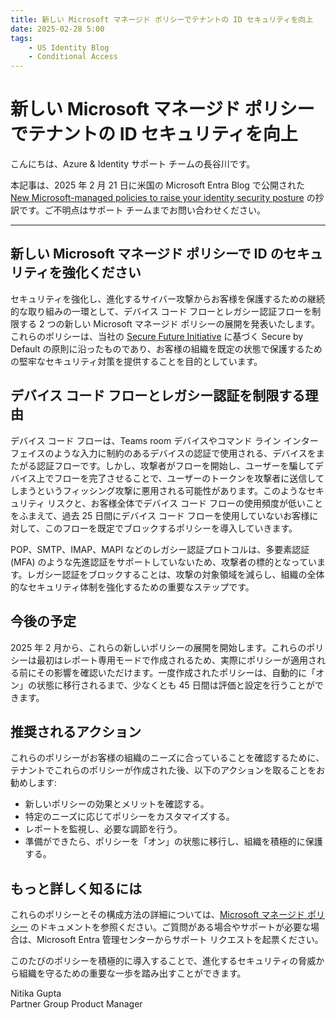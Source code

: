 ```yaml
---
title: 新しい Microsoft マネージド ポリシーでテナントの ID セキュリティを向上
date: 2025-02-28 5:00
tags:
    - US Identity Blog
    - Conditional Access
---
```


# 新しい Microsoft マネージド ポリシーでテナントの ID セキュリティを向上

こんにちは、Azure & Identity サポート チームの長谷川です。

本記事は、2025 年 2 月 21 日に米国の Microsoft Entra Blog で公開された [New Microsoft-managed policies to raise your identity security posture](https://techcommunity.microsoft.com/blog/microsoft-entra-blog/new-microsoft-managed-policies-to-raise-your-identity-security-posture/4286758) の抄訳です。ご不明点はサポート チームまでお問い合わせください。

---

## 新しい Microsoft マネージド ポリシーで ID のセキュリティを強化ください

セキュリティを強化し、進化するサイバー攻撃からお客様を保護するための継続的な取り組みの一環として、デバイス コード フローとレガシー認証フローを制限する 2 つの新しい Microsoft マネージド ポリシーの展開を発表いたします。これらのポリシーは、当社の [Secure Future Initiative](https://www.microsoft.com/trust-center/security/secure-future-initiative) に基づく Secure by Default の原則に沿ったものであり、お客様の組織を既定の状態で保護するための堅牢なセキュリティ対策を提供することを目的としています。

## デバイス コード フローとレガシー認証を制限する理由

デバイス コード フローは、Teams room デバイスやコマンド ライン インターフェイスのような入力に制約のあるデバイスの認証で使用される、デバイスをまたがる認証フローです。しかし、攻撃者がフローを開始し、ユーザーを騙してデバイス上でフローを完了させることで、ユーザーのトークンを攻撃者に送信してしまうというフィッシング攻撃に悪用される可能性があります。このようなセキュリティ リスクと、お客様全体でデバイス コード フローの使用頻度が低いことをふまえて、過去 25 日間にデバイス コード フローを使用していないお客様に対して、このフローを既定でブロックするポリシーを導入していきます。

POP、SMTP、IMAP、MAPI などのレガシー認証プロトコルは、多要素認証 (MFA) のような先進認証をサポートしていないため、攻撃者の標的となっています。レガシー認証をブロックすることは、攻撃の対象領域を減らし、組織の全体的なセキュリティ体制を強化するための重要なステップです。

## 今後の予定

2025 年 2 月から、これらの新しいポリシーの展開を開始します。これらのポリシーは最初はレポート専用モードで作成されるため、実際にポリシーが適用される前にその影響を確認いただけます。一度作成されたポリシーは、自動的に「オン」の状態に移行されるまで、少なくとも 45 日間は評価と設定を行うことができます。

## 推奨されるアクション

これらのポリシーがお客様の組織のニーズに合っていることを確認するために、テナントでこれらのポリシーが作成された後、以下のアクションを取ることをお勧めします:

 - 新しいポリシーの効果とメリットを確認する。
 - 特定のニーズに応じてポリシーをカスタマイズする。
 - レポートを監視し、必要な調節を行う。
 - 準備ができたら、ポリシーを「オン」の状態に移行し、組織を積極的に保護する。
    
## もっと詳しく知るには

これらのポリシーとその構成方法の詳細については、[Microsoft マネージド ポリシー](https://learn.microsoft.com/entra/identity/conditional-access/managed-policies) のドキュメントを参照ください。ご質問がある場合やサポートが必要な場合は、Microsoft Entra 管理センターからサポート リクエストを起票ください。

このたびのポリシーを積極的に導入することで、進化するセキュリティの脅威から組織を守るための重要な一歩を踏み出すことができます。
 
Nitika Gupta  
Partner Group Product Manager

